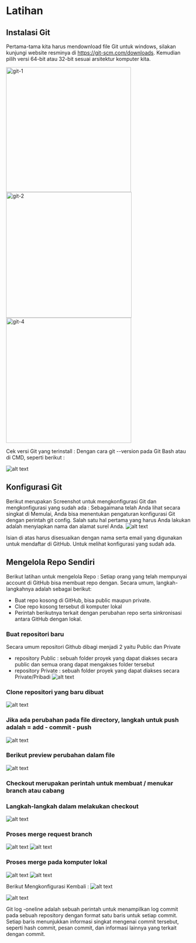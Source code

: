 # Latihan

## Instalasi Git
Pertama-tama kita harus mendownload file Git untuk windows, silakan kunjungi website resminya di https://git-scm.com/downloads. 
Kemudian pilih versi 64-bit atau 32-bit sesuai arsitektur komputer kita.

<img width="341" alt="git-1" src="https://user-images.githubusercontent.com/115064323/224933358-76803fb3-14bd-4a90-aaba-7322eb928071.png">
<img width="343" alt="git-2" src="https://user-images.githubusercontent.com/115064323/224933410-5756b9f8-2a3a-42ea-b623-f9202dc8d0e7.png">
<img width="342" alt="git-4" src="https://user-images.githubusercontent.com/115064323/224933478-5ac87615-fdd2-40bb-a086-25603f115d10.png">

 Cek versi Git yang terinstall :
 Dengan cara git --version pada Git Bash atau di CMD, seperti berikut :
 
 ![alt text](gambar-01.jpg?raw=true)

## Konfigurasi Git
Berikut merupakan Screenshot untuk mengkonfigurasi Git dan mengkonfigurasi yang sudah ada :
Sebagaimana telah Anda lihat secara singkat di Memulai, Anda bisa menentukan pengaturan konfigurasi Git dengan perintah git config. Salah satu hal pertama yang harus Anda lakukan adalah menyiapkan nama dan alamat surel Anda.
 ![alt text](gambar-02.jpg?raw=true)
 
 Isian di atas harus disesuaikan dengan nama serta email yang digunakan untuk mendaftar di GitHub. Untuk melihat konfigurasi yang sudah ada.
 
 ## Mengelola Repo Sendiri
Berikut latihan untuk mengelola Repo : 
Setiap orang yang telah mempunyai account di GitHub bisa membuat repo dengan. Secara umum, langkah-langkahnya adalah sebagai berikut:

- Buat repo kosong di GitHub, bisa public maupun private.
- Cloe repo kosong tersebut di komputer lokal
- Perintah berikutnya terkait dengan perubahan repo serta sinkronisasi antara GitHub dengan lokal.

### Buat repositori baru
Secara umum repositori Github dibagi menjadi 2 yaitu Public dan Private
- repository Public : sebuah folder proyek yang dapat diakses secara public dan semua orang dapat mengakses folder tersebut
- repository Private : sebuah folder proyek yang dapat diakses secara Private/Pribadi 
![alt text](gambar-03.jpg?raw=true)

### Clone repositori yang baru dibuat
![alt text](gambar-04.jpg?raw=true)
 
### Jika ada perubahan pada file directory, langkah untuk push adalah = add - commit - push
![alt text](gambar-05.jpg?raw=true)

### Berikut preview perubahan dalam file
![alt text](gambar-06.jpg?raw=true)

### Checkout merupakan perintah untuk membuat / menukar branch atau cabang

### Langkah-langkah dalam melakukan checkout
![alt text](gambar-07.jpg?raw=true)

### Proses merge request branch
![alt text](gambar-08.jpg?raw=true)
![alt text](gambar-09.jpg?raw=true)


### Proses merge pada komputer lokal
![alt text](gambar-10.jpg?raw=true)
![alt text](gambar-11.jpg?raw=true)

Berikut Mengkonfigurasi Kembali :
![alt text](gambar-12.jpg?raw=true)

![alt text](gambar-13.jpg?raw=true)

Git log -oneline adalah sebuah perintah untuk menampilkan log commit pada sebuah repository dengan format satu baris untuk setiap commit. Setiap baris menunjukkan informasi singkat mengenai commit tersebut, seperti hash commit, pesan commit, dan informasi lainnya yang terkait dengan commit.

